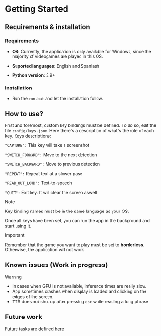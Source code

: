 # Getting Started
## Requirements & installation
### Requirements
- **OS**: Currently, the application is only available for Windows, since the majority of videogames are played in this OS. 

- **Suported languages**: English and Spaniash

- **Python version**: 3.9+
### Installation
- Run the `run.bat` and let the installation follow.

## How to use?
Frist and foremost, custom key bindings must be defined. To do so, edit the file `config/keys.json`. Here there's a description of what's the role of each key.
Keys descriptions:

`"CAPTURE":` This key will take a screenshot

`"SWITCH_FORWARD":` Move to the next detection 

 `"SWITCH_BACKWARD":` Move to previous detection
 
 `"REPEAT":` Repeat text at a slower pase 
 
 `"READ_OUT_LOUD":` Text-to-speech 
 
 `"QUIT":` Exit key. It will clear the screen aswell

> [!NOTE]
> Key binding names must be in the same language as your OS.

Once all keys have been set, you can run the app in the background and start using it.

> [!IMPORTANT]
Remember that the game you want to play must be set to **borderless**. Otherwise, the application will not work</ins>

## Known issues (Work in progress)
> [!WARNING]
> - In cases when GPU is not available, inference times are really slow.
> - App sometimes crashes when display is loaded and clicking on the edges of the screen.
> - TTS does not shut up after pressing `esc` while reading a long phrase
  
## Future work
Future tasks are defined [here](https://github.com/arcb01/gaming-narrator/blob/main/docs/todos.md)


